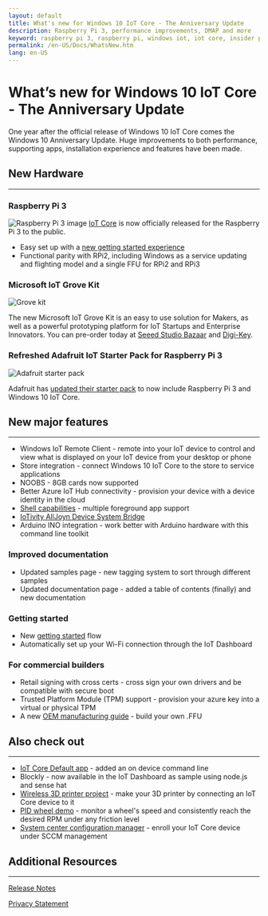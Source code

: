 ```yaml
---
layout: default
title: What's new for Windows 10 IoT Core - The Anniversary Update
description: Raspberry Pi 3, performance improvements, DMAP and more
keyword: raspberry pi 3, raspberry pi, windows iot, iot core, insider preview, anniversary update
permalink: /en-US/Docs/WhatsNew.htm
lang: en-US
---
```


# What’s new for Windows 10 IoT Core - The Anniversary Update

One year after the official release of Windows 10 IoT Core comes the Windows 10 Anniversary Update.
Huge improvements to both performance, supporting apps, installation experience and features have been made.

## New Hardware 
___

### Raspberry Pi 3
![Raspberry Pi 3 image]({{site.baseurl}}/Resources/images/677423-highlight.jpg)
[IoT Core](../Explore/IoTCore.htm) is now officially released for the Raspberry Pi 3 to the public.

* Easy set up with a [new getting started experience](../GetStarted.htm)
* Functional parity with RPi2, including Windows as a service updating and flighting model and a single FFU for RPi2 and RPi3

### Microsoft IoT Grove Kit
![Grove kit]({{site.baseurl}}/Resources/images/GroveKit/grovekitcontents.jpg)

The new Microsoft IoT Grove Kit is an easy to use solution for Makers, as well as a powerful prototyping platform for IoT Startups and Enterprise Innovators. You can pre-order today at [Seeed Studio Bazaar](https://www.seeedstudio.com/Microsoft-IoT-Grove-Kit-p-2694.html) and [Digi-Key](http://www.digikey.com/en/product-highlight/s/seeed/microsoft-iot-grove-kit?WT.z_cid=sp_1597_MIot).

### Refreshed Adafruit IoT Starter Pack for Raspberry Pi 3
![Adafruit starter pack]({{site.baseurl}}/Resources/images/AdafruitStarterPack/AdafruitMakerKitClosedSmall.jpg) 

Adafruit has [updated their starter pack](https://www.adafruit.com/product/2733) to now include Raspberry Pi 3 and Windows 10 IoT Core.


## New major features
___ 
* Windows IoT Remote Client - remote into your IoT device to control and view what is displayed on your IoT device from your desktop or phone
* Store integration - connect Windows 10 IoT Core to the store to service applications 
* NOOBS - 8GB cards now supported 
* Better Azure IoT Hub connectivity - provision your device with a device identity in the cloud 
* [Shell capabilities](https://github.com/ms-iot/samples/tree/develop/IoTHomeAppSample) - multiple foreground app support
* [IoTivity AllJoyn Device System Bridge](https://github.com/ms-iot/samples/tree/develop/AllJoyn/Samples/OICAdapter)
* Arduino INO integration - work better with Arduino hardware with this command line toolkit

### Improved documentation
* Updated samples page - new tagging system to sort through different samples 
* Updated documentation page - added a table of contents (finally) and new documentation

### Getting started
* New [getting started](https://developer.microsoft.com/en-us/windows/iot/GetStarted) flow  
* Automatically set up your Wi-Fi connection through the IoT Dashboard
 
### For commercial builders
* Retail signing with cross certs - cross sign your own drivers and be compatible with secure boot 
* Trusted Platform Module (TPM) support - provision your azure key into a virtual or physical TPM 
* A new [OEM manufacturing guide](https://msdn.microsoft.com/en-us/windows/hardware/commercialize/manufacture/iot/iot-core-manufacturing-guide) - build your own .FFU


## Also check out
___
* [IoT Core Default app](https://github.com/ms-iot/samples/tree/develop/IoTCoreDefaultApp) - added an on device command line 
* Blockly - now available in the IoT Dashboard as sample using node.js and sense hat
* [Wireless 3D printer project](https://developer.microsoft-int.com/en-us/windows/iot/docs/3dprintserver) - make your 3D printer by connecting an IoT Core device to it 
* [PID wheel demo](https://www.hackster.io/windows-iot/closed-loop-control-remote-sensors-and-remote-ux-on-rpi3-ef3ed0?ref=part&ref_id=9417&offset=19) - monitor a wheel's speed and consistently reach the desired RPM under any friction level
* [System center configuration manager](https://developer.microsoft.com/en-us/windows/iot/docs/management) - enroll your IoT Core device under SCCM management

## Additional Resources
___ 

[Release Notes]({{site.baseurl}}/{{page.lang}}/Docs/ReleaseNotesInsiderPreview.htm)

[Privacy Statement](http://go.microsoft.com/fwlink/?LinkId=506737)

